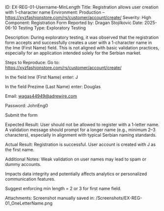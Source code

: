 ID: EX-REG-01-Username-MinLength
Title: Registration allows user creation with 1-character name
Environment: Production – https://xyzfashionstore.com/rs/customer/account/create/
Severity: High
Component: Registration Form
Reported by: Dragan Stojilkovic
Date: 2025-06-10
Testing Type: Exploratory Testing

Description:
During exploratory testing, it was observed that the registration form accepts and successfully creates a user with a 1-character name in the Ime (First Name) field. This is not aligned with basic validation practices, especially for an application intended solely for the Serbian market.

Steps to Reproduce:
Go to: https://xyzfashionstore.com/rs/customer/account/create/

In the field Ime (First Name) enter: J

In the field Prezime (Last Name) enter: Douglas

Email: wagas44949@adrewire.com

Password: JohnEng0

Submit the form

Expected Result:
User should not be allowed to register with a 1-letter name. A validation message should prompt for a longer name (e.g., minimum 2–3 characters), especially in alignment with typical Serbian naming standards.

Actual Result:
Registration is successful. User account is created with J as the first name.

Additional Notes:
Weak validation on user names may lead to spam or dummy accounts.

Impacts data integrity and potentially affects analytics or personalized communication features.

Suggest enforcing min length = 2 or 3 for first name field.

Attachments:
Screenshot manually saved in: /Screenshots/EX-REG-01_OneLetterName.png


